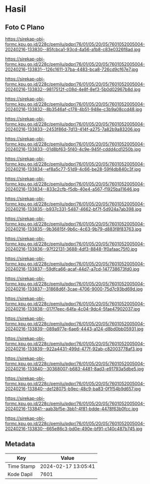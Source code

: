 # Hasil

## Foto C Plano

https://sirekap-obj-formc.kpu.go.id/228c/pemilu/pdpr/76/01/05/20/05/7601052005004-20240216-133830--85fcbca1-93cd-4a56-a1b8-c83e0326f8ad.jpg

https://sirekap-obj-formc.kpu.go.id/228c/pemilu/pdpr/76/01/05/20/05/7601052005004-20240216-133831--126c1611-37ba-4483-bca8-726cd9cf67e7.jpg

https://sirekap-obj-formc.kpu.go.id/228c/pemilu/pdpr/76/01/05/20/05/7601052005004-20240216-133832--9817512f-c08d-4e8f-8ef3-5b0d02967b8d.jpg

https://sirekap-obj-formc.kpu.go.id/228c/pemilu/pdpr/76/01/05/20/05/7601052005004-20240216-133832--8b3546af-c178-4b51-948e-c3b9a08ccd48.jpg

https://sirekap-obj-formc.kpu.go.id/228c/pemilu/pdpr/76/01/05/20/05/7601052005004-20240216-133833--2453f86d-7d13-414f-a275-7a82b9a83206.jpg

https://sirekap-obj-formc.kpu.go.id/228c/pemilu/pdpr/76/01/05/20/05/7601052005004-20240216-133833--01d8bf63-5f40-4c9e-945f-cddd4cd1250b.jpg

https://sirekap-obj-formc.kpu.go.id/228c/pemilu/pdpr/76/01/05/20/05/7601052005004-20240216-133834--ef8a5c77-51d9-4c66-be28-59f4db840c3f.jpg

https://sirekap-obj-formc.kpu.go.id/228c/pemilu/pdpr/76/01/05/20/05/7601052005004-20240216-133834--833c2cfb-f5db-40e4-a567-f1925ba11646.jpg

https://sirekap-obj-formc.kpu.go.id/228c/pemilu/pdpr/76/01/05/20/05/7601052005004-20240216-133835--b937c331-5487-4662-bf7f-5d924a7ab398.jpg

https://sirekap-obj-formc.kpu.go.id/228c/pemilu/pdpr/76/01/05/20/05/7601052005004-20240216-133835--9b36815f-9b6c-4c63-9b79-d883f8f83763.jpg

https://sirekap-obj-formc.kpu.go.id/228c/pemilu/pdpr/76/01/05/20/05/7601052005004-20240216-133836--97f22131-3688-4df3-8848-1f0afaac75f0.jpg

https://sirekap-obj-formc.kpu.go.id/228c/pemilu/pdpr/76/01/05/20/05/7601052005004-20240216-133837--59dfca66-acaf-44d7-a7cd-147738673fd0.jpg

https://sirekap-obj-formc.kpu.go.id/228c/pemilu/pdpr/76/01/05/20/05/7601052005004-20240216-133837--31868d6f-3cae-4706-9000-75d7c93bd69d.jpg

https://sirekap-obj-formc.kpu.go.id/228c/pemilu/pdpr/76/01/05/20/05/7601052005004-20240216-133838--017f7eec-64fa-4c04-9dc4-5fae47902037.jpg

https://sirekap-obj-formc.kpu.go.id/228c/pemilu/pdpr/76/01/05/20/05/7601052005004-20240216-133839--089a977e-6ae6-4443-a124-d8bd0bb05931.jpg

https://sirekap-obj-formc.kpu.go.id/228c/pemilu/pdpr/76/01/05/20/05/7601052005004-20240216-133839--922a4431-499d-477f-92ab-c82003778af3.jpg

https://sirekap-obj-formc.kpu.go.id/228c/pemilu/pdpr/76/01/05/20/05/7601052005004-20240216-133840--30368007-b683-4481-8ad3-e91793a5dbe5.jpg

https://sirekap-obj-formc.kpu.go.id/228c/pemilu/pdpr/76/01/05/20/05/7601052005004-20240216-133840--de128075-b9ec-48c9-ba83-0f1f54b9d657.jpg

https://sirekap-obj-formc.kpu.go.id/228c/pemilu/pdpr/76/01/05/20/05/7601052005004-20240216-133841--aab3bf5e-3bb1-4f81-bdde-4478f63b0fcc.jpg

https://sirekap-obj-formc.kpu.go.id/228c/pemilu/pdpr/76/01/05/20/05/7601052005004-20240216-133830--665e86c3-bd0e-490e-bf91-c140c487b745.jpg


## Metadata

| Key        | Value               |
| ---------- | ------------------- |
| Time Stamp | 2024-02-17 13:05:41 |
| Kode Dapil | 7601                |



